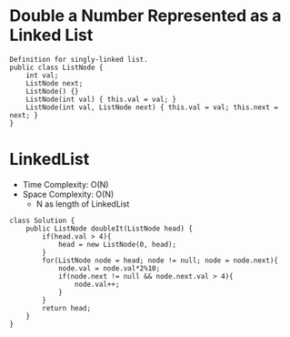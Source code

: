 # Double a Number Represented as a Linked List
```
Definition for singly-linked list.
public class ListNode {
    int val;
    ListNode next;
    ListNode() {}
    ListNode(int val) { this.val = val; }
    ListNode(int val, ListNode next) { this.val = val; this.next = next; }
}
```
# LinkedList
* Time Complexity: O(N)
* Space Complexity: O(N)
	* N as length of LinkedList
```
class Solution {
    public ListNode doubleIt(ListNode head) {
        if(head.val > 4){
            head = new ListNode(0, head);
        }
        for(ListNode node = head; node != null; node = node.next){
            node.val = node.val*2%10;
            if(node.next != null && node.next.val > 4){
                node.val++;
            }
        }
        return head;
    }
}
```